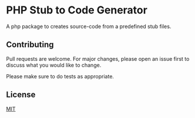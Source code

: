 # PHP Stub to Code Generator

A php package to creates source-code from a predefined stub files.

## Contributing

Pull requests are welcome. For major changes, please open an issue first to discuss what you would like to change.

Please make sure to do tests as appropriate.

## License

[MIT](./LICENSE)
